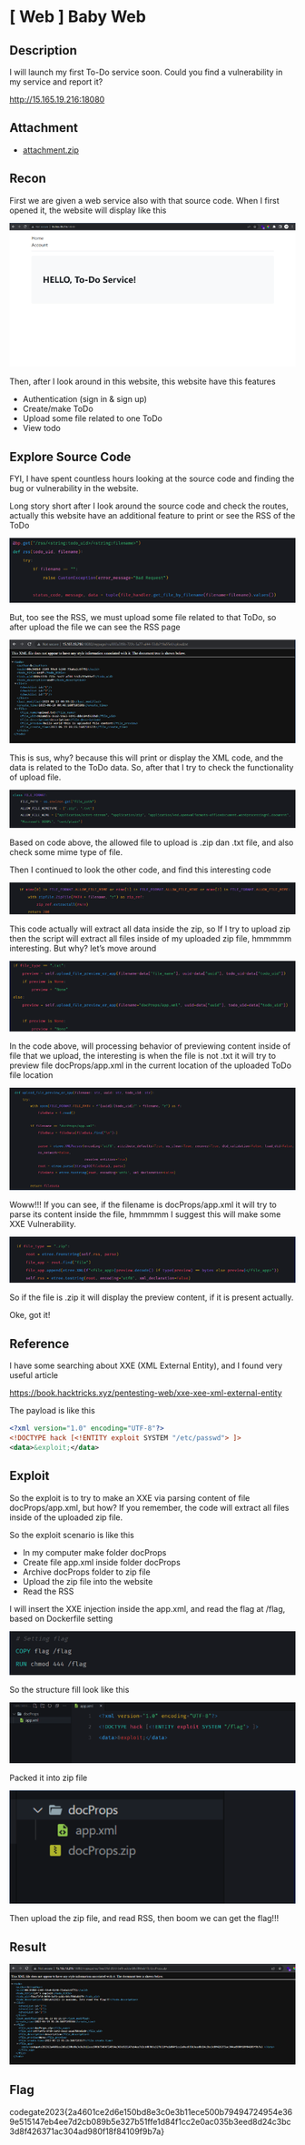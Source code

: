 # [ Web ] Baby Web

## Description

I will launch my first To-Do service soon. Could you find a vulnerability in my service and report it?

http://15.165.19.216:18080

## Attachment

- [attachment.zip](./attachment.zip)

## Recon

First we are given a web service also with that source code. When I first opened it, the website will display like this

![](images/image.png)

Then, after I look around in this website, this website have this features

- Authentication (sign in & sign up)
- Create/make ToDo
- Upload some file related to one ToDo
- View todo

## Explore Source Code

FYI, I have spent countless hours looking at the source code and finding the bug or vulnerability in the website.

Long story short after I look around the source code and check the routes, actually this website have an additional feature to print or see the RSS of the ToDo

![](images/image-1.png)

But, too see the RSS, we must upload some file related to that ToDo, so after upload the file we can see the RSS page

![](images/image-2.png)

This is sus, why? because this will print or display the XML code, and the data is related to the ToDo data. So, after that I try to check the functionality of upload file.

![](images/image-3.png)

Based on code above, the allowed file to upload is .zip dan .txt file, and also check some mime type of file.

Then I continued to look the other code, and find this interesting code

![](images/image-4.png)

This code actually will extract all data inside the zip, so If I try to upload zip then the script will extract all files inside of my uploaded zip file, hmmmmm interesting. But why? let’s move around

![](images/image-5.png)

In the code above, will processing behavior of previewing content inside of file that we upload, the interesting is when the file is not .txt it will try to preview file docProps/app.xml in the current location of the uploaded ToDo file location

![](images/image-6.png)

Woww!!! If you can see, if the filename is docProps/app.xml it will try to parse its content inside the file, hmmmmm I suggest this will make some XXE Vulnerability.

![](images/image-7.png)

So if the file is .zip it will display the preview content, if it is present actually.

Oke, got it!

## Reference

I have some searching about XXE (XML External Entity), and I found very useful article

https://book.hacktricks.xyz/pentesting-web/xxe-xee-xml-external-entity

The payload is like this

```xml
<?xml version="1.0" encoding="UTF-8"?>
<!DOCTYPE hack [<!ENTITY exploit SYSTEM "/etc/passwd"> ]>
<data>&exploit;</data>
```

## Exploit

So the exploit is to try to make an XXE via parsing content of file docProps/app.xml, but how? If you remember, the code will extract all files inside of the uploaded zip file.

So the exploit scenario is like this

- In my computer make folder docProps
- Create file app.xml inside folder docProps
- Archive docProps folder to zip file
- Upload the zip file into the website
- Read the RSS

I will insert the XXE injection inside the app.xml, and read the flag at /flag, based on Dockerfile setting

![](images/image-8.png)

So the structure fill look like this

![](images/image-9.png)

Packed it into zip file

![](images/image-10.png)

Then upload the zip file, and read RSS, then boom we can get the flag!!!

## Result

![](images/image-11.png)

## Flag

codegate2023{2a4601ce2d6e150bd8e3c0e3b11ece500b79494724954e369e515147eb4ee7d2cb089b5e327b51ffe1d84f1cc2e0ac035b3eed8d24c3bc3d8f426371ac304ad980f18f84109f9b7a}